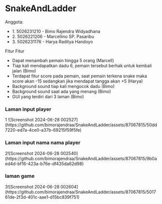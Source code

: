 ﻿# SnakeAndLadder
<a>Anggota: </a>
<ul>
  <li>1. 5026231210 - Bimo Rajendra Widyadhana</li>
  <li>2. 5026221206 - Marcellino SP. Pasaribu</li>
  <li>3. 5026231176 - Harya Raditya Handoyo</li>
</ul>
<a>Fitur Fitur</a>
<ul>
  <li>Dapat menambah pemain hingga 5 orang (Marcell)</li> 
  <li>Tiap kali mendapatkan dadu 6, pemain tersebut berhak untuk kembali jalan (Bimo)</li>
  <li>Terdapat fitur score pada pemain, saat pemain terkena snake maka score akan -15 sedangkan jika mendapat tangga akan +5 (Harya)</li>
  <li>Background sound tiap kali mengocok dadu (Bimo)</li>
  <li>Background sound saat ada yang menang (Bimo)</li>
  <li>GUI yang terdiri dari 3 laman (Bimo)</li>
</ul>

<h3>Laman input player</h3> 
<a>1</a> ![Screenshot 2024-06-28 002527](https://github.com/bimorajendraa/SnakeAndLadder/assets/87067815/50dd7220-ed7a-4ce0-a37b-69215f59f5fe)

<h3>Laman input nama nama player</h3> 
<a>2</a>![Screenshot 2024-06-28 002540](https://github.com/bimorajendraa/SnakeAndLadder/assets/87067815/9b0aed4d-bf16-423a-b76e-df435da62d98)

<h3>laman game</h3> 
<a>3</a>![Screenshot 2024-06-28 002604](https://github.com/bimorajendraa/SnakeAndLadder/assets/87067815/501761de-2f3d-401c-aae1-d15bc839f751)
